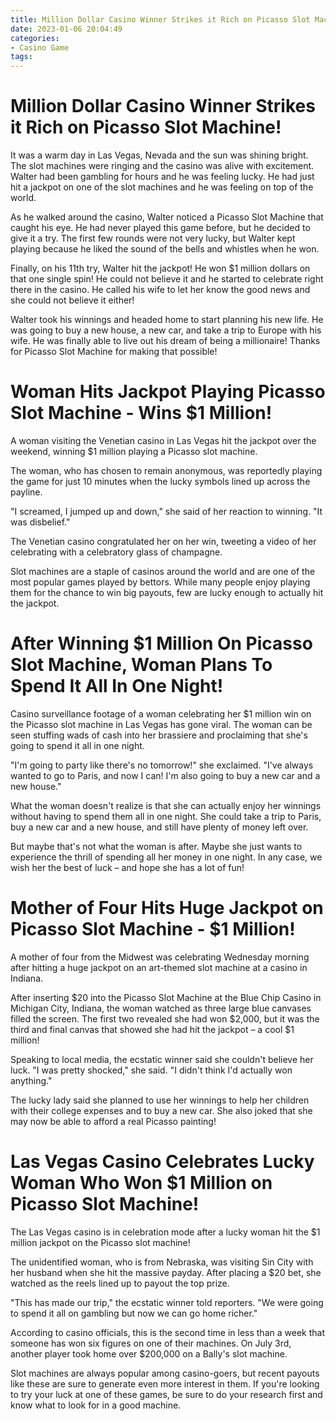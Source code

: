 ```yaml
---
title: Million Dollar Casino Winner Strikes it Rich on Picasso Slot Machine!
date: 2023-01-06 20:04:49
categories:
- Casino Game
tags:
---
```



#  Million Dollar Casino Winner Strikes it Rich on Picasso Slot Machine!

It was a warm day in Las Vegas, Nevada and the sun was shining bright. The slot machines were ringing and the casino was alive with excitement. Walter had been gambling for hours and he was feeling lucky. He had just hit a jackpot on one of the slot machines and he was feeling on top of the world.

As he walked around the casino, Walter noticed a Picasso Slot Machine that caught his eye. He had never played this game before, but he decided to give it a try. The first few rounds were not very lucky, but Walter kept playing because he liked the sound of the bells and whistles when he won.

Finally, on his 11th try, Walter hit the jackpot! He won $1 million dollars on that one single spin! He could not believe it and he started to celebrate right there in the casino. He called his wife to let her know the good news and she could not believe it either!

Walter took his winnings and headed home to start planning his new life. He was going to buy a new house, a new car, and take a trip to Europe with his wife. He was finally able to live out his dream of being a millionaire! Thanks for Picasso Slot Machine for making that possible!

#  Woman Hits Jackpot Playing Picasso Slot Machine - Wins $1 Million!

A woman visiting the Venetian casino in Las Vegas hit the jackpot over the weekend, winning $1 million playing a Picasso slot machine. 

The woman, who has chosen to remain anonymous, was reportedly playing the game for just 10 minutes when the lucky symbols lined up across the payline. 

"I screamed, I jumped up and down," she said of her reaction to winning. "It was disbelief." 

The Venetian casino congratulated her on her win, tweeting a video of her celebrating with a celebratory glass of champagne. 

Slot machines are a staple of casinos around the world and are one of the most popular games played by bettors. While many people enjoy playing them for the chance to win big payouts, few are lucky enough to actually hit the jackpot.

#  After Winning $1 Million On Picasso Slot Machine, Woman Plans To Spend It All In One Night!

Casino surveillance footage of a woman celebrating her $1 million win on the Picasso slot machine in Las Vegas has gone viral. The woman can be seen stuffing wads of cash into her brassiere and proclaiming that she's going to spend it all in one night.

"I'm going to party like there's no tomorrow!" she exclaimed. "I've always wanted to go to Paris, and now I can! I'm also going to buy a new car and a new house."

What the woman doesn't realize is that she can actually enjoy her winnings without having to spend them all in one night. She could take a trip to Paris, buy a new car and a new house, and still have plenty of money left over.

But maybe that's not what the woman is after. Maybe she just wants to experience the thrill of spending all her money in one night. In any case, we wish her the best of luck – and hope she has a lot of fun!

#  Mother of Four Hits Huge Jackpot on Picasso Slot Machine - $1 Million!

A mother of four from the Midwest was celebrating Wednesday morning after hitting a huge jackpot on an art-themed slot machine at a casino in Indiana.

After inserting $20 into the Picasso Slot Machine at the Blue Chip Casino in Michigan City, Indiana, the woman watched as three large blue canvases filled the screen. The first two revealed she had won $2,000, but it was the third and final canvas that showed she had hit the jackpot – a cool $1 million!

Speaking to local media, the ecstatic winner said she couldn't believe her luck. "I was pretty shocked," she said. "I didn't think I'd actually won anything."

The lucky lady said she planned to use her winnings to help her children with their college expenses and to buy a new car. She also joked that she may now be able to afford a real Picasso painting!

#  Las Vegas Casino Celebrates Lucky Woman Who Won $1 Million on Picasso Slot Machine!

The Las Vegas casino is in celebration mode after a lucky woman hit the $1 million jackpot on the Picasso slot machine!

The unidentified woman, who is from Nebraska, was visiting Sin City with her husband when she hit the massive payday. After placing a $20 bet, she watched as the reels lined up to payout the top prize.

"This has made our trip," the ecstatic winner told reporters. "We were going to spend it all on gambling but now we can go home richer."

According to casino officials, this is the second time in less than a week that someone has won six figures on one of their machines. On July 3rd, another player took home over $200,000 on a Bally's slot machine.

Slot machines are always popular among casino-goers, but recent payouts like these are sure to generate even more interest in them. If you're looking to try your luck at one of these games, be sure to do your research first and know what to look for in a good machine.